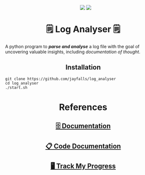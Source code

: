 <p align="center">
    <img src ="https://img.shields.io/badge/version-0.0.8-brightgreen">
    <img src="https://img.shields.io/badge/status-mostly%20functional-lightorange">
</p>

<h1 align="center">🗒️ Log Analyser 🗒️</h1>

A python program to ***parse and analyse*** a log file with the goal of uncovering valuable insights, including *documentation of thought*.

<h2 align="center">Installation</h2>

```shell
git clone https://github.com/jayfalls/log_analyser
cd log_analyser
./start.sh
```

<h1 align="center">References</h1>

<h2 align="center">
    <a href="./thoughts/THOUGHTS.md" onclick="window.open(this.href,'_blank');return false;">🗄️ Documentation</a>
</h2>

<h2 align="center">
    <a href="https://tree.taiga.io/project/jayfalls-log-analyser/wiki/home" onclick="window.open(this.href,'_blank');return false;">📋 Code Documentation</a>
</h2>

<h2 align="center">
    <a href="https://tree.taiga.io/project/jayfalls-log-analyser/kanban" onclick="window.open(this.href,'_blank');return false;">🖥️ Track My Progress</a>
</h2>
